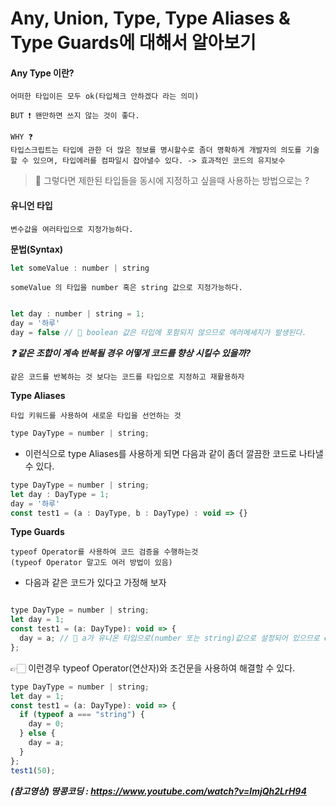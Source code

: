# **Any, Union, Type, Type Aliases & Type Guards에 대해서 알아보기**


#### **Any Type 이란?**

    어떠한 타입이든 모두 ok(타입체크 안하겠다 라는 의미)

    BUT ❗️ 왠만하면 쓰지 않는 것이 좋다.

    WHY ❓ 
    타입스크립트는 타입에 관한 더 많은 정보를 명시할수로 좀더 명확하게 개발자의 의도를 기술할 수 있으며, 타입에러를 컴파일시 잡아낼수 있다. -> 효과적인 코드의 유지보수  


> 🧠 그렇다면 제한된 타입들을 
> 동시에 지정하고 싶을때 사용하는 방법으로는 ?


#### **유니언 타입**

    변수값을 여러타입으로 지정가능하다.

**문법(Syntax)**

```js
let someValue : number | string
```

    someValue 의 타입을 number 혹은 string 값으로 지정가능하다.
  
```js

let day : number | string = 1;
day = '하루'
day = false // 📌 boolean 값은 타입에 포함되지 않으므로 에러메세지가 발생된다.

```

**_❓ 같은 조합이 계속 반복될 경우 어떻게 코드를 향상 시킬수 있을까?_**

    같은 코드를 반복하는 것 보다는 코드를 타입으로 지정하고 재활용하자 
  

**Type Aliases**

    타입 키워드를 사용하여 새로운 타입을 선언하는 것

```js
type DayType = number | string;
```

- 이런식으로 type Aliases를 사용하게 되면 다음과 같이 좀더 깔끔한 코드로 나타낼수 있다.

```js
type DayType = number | string;
let day : DayType = 1;
day = '하루'
const test1 = (a : DayType, b : DayType) : void => {} 
```
 

**Type Guards**

    typeof Operator를 사용하여 코드 검증을 수행하는것
    (typeof Operator 말고도 여러 방법이 있음)

- 다음과 같은 코드가 있다고 가정해 보자

```js

type DayType = number | string;
let day = 1;
const test1 = (a: DayType): void => {
  day = a; // 📌 a가 유니온 타입으로(number 또는 string)값으로 설정되어 있으므로 error 메세지가 발생 하게된다.
};

```
👉🏻 이런경우 typeof Operator(연산자)와 조건문을 사용하여 해결할 수 있다.

```js
type DayType = number | string;
let day = 1;
const test1 = (a: DayType): void => {
  if (typeof a === "string") {
    day = 0;
  } else {
    day = a;
  }
};
test1(50);
```


**_(참고영상) 땅콩코딩 : https://www.youtube.com/watch?v=lmjQh2LrH94_**
